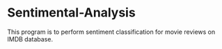 # Sentimental-Analysis
This program is to perform sentiment classification for movie reviews on IMDB database.
